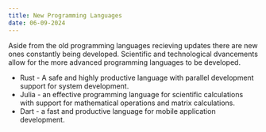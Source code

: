 ```yaml
---
title: New Programming Languages
date: 06-09-2024
---
```


Aside from the old programming languages recieving updates there are new ones constantly being developed. Scientific and technological dvancements allow for the more advanced programming languages to be developed.
 - Rust - A safe and highly productive language with parallel development support for system development.
 - Julia - an effective programming language for scientific calculations with support for mathematical operations and matrix calculations.
 - Dart - a fast and productive language for mobile application development.
